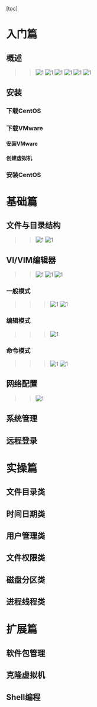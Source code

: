 [toc]
# 入门篇
## 概述
>>![1](pic/01.PNG)
>>![1](pic/02.PNG)
>>![1](pic/03.PNG)
>>![1](pic/04.PNG)
>>![1](pic/05.PNG)
>>![1](pic/06.PNG)
## 安装
### 下载CentOS
### 下载VMware
#### 安装VMware
#### 创建虚拟机
### 安装CentOS
# 基础篇
## 文件与目录结构
>>![1](pic/07.PNG)
>>![1](pic/08.PNG)
## VI/VIM编辑器
>>![1](pic/09.PNG)
>>![1](pic/10.PNG)
>>![1](pic/16.PNG)
### 一般模式
>>>![1](pic/11.PNG)
>>>![1](pic/12.PNG)
### 编辑模式
>>>![1](pic/13.PNG)
### 命令模式
>>>![1](pic/14.PNG)
>>>![1](pic/15.PNG)
## 网络配置
>>![1](pic/17.PNG)
## 系统管理
## 远程登录
# 实操篇
## 文件目录类
## 时间日期类
## 用户管理类
## 文件权限类
## 磁盘分区类
## 进程线程类
# 扩展篇
## 软件包管理
## 克隆虚拟机
## Shell编程
